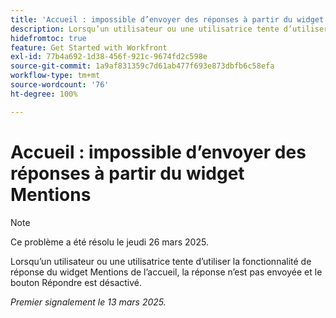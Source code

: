 ```yaml
---
title: 'Accueil : impossible d’envoyer des réponses à partir du widget Mentions'
description: Lorsqu’un utilisateur ou une utilisatrice tente d’utiliser la fonctionnalité de réponse du widget Mentions de l’accueil, la réponse n’est pas envoyée et le bouton Répondre est désactivé.
hidefromtoc: true
feature: Get Started with Workfront
exl-id: 77b4a692-1d38-456f-921c-9674fd2c598e
source-git-commit: 1a9af831359c7d61ab477f693e873dbfb6c58efa
workflow-type: tm+mt
source-wordcount: '76'
ht-degree: 100%

---
```


# Accueil : impossible d’envoyer des réponses à partir du widget Mentions

>[!NOTE]
>
>Ce problème a été résolu le jeudi 26 mars 2025.

Lorsqu’un utilisateur ou une utilisatrice tente d’utiliser la fonctionnalité de réponse du widget Mentions de l’accueil, la réponse n’est pas envoyée et le bouton Répondre est désactivé.

_Premier signalement le 13 mars 2025._
